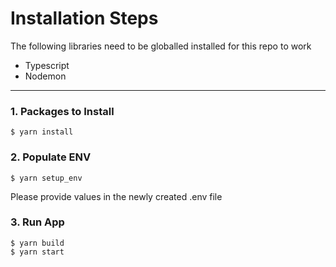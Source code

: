 <h1>Installation Steps</h1>

The following libraries need to be globalled installed for this repo to work

<ul>
  <li>Typescript</li>
  <li>Nodemon</li>
</ul>

---

<h3>1. Packages to Install</h3>

```
$ yarn install
```

<h3>2. Populate ENV</h3>

```
$ yarn setup_env
```

Please provide values in the newly created .env file

<h3>3. Run App</h3>

```
$ yarn build
$ yarn start
```
